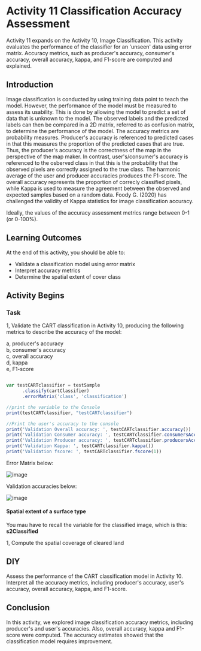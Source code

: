 # Activity 11 Classification Accuracy Assessment

Activity 11 expands on the Activity 10, Image Classification. This activity evaluates the performance of the classifier for an 'unseen' data using error matrix.
Accuracy metrics, such as producer's accuracy, consumer's accuracy, overall accuracy, kappa, and F1-score are computed and explained.

## Introduction

Image classification is conducted by using training data point to teach the model. However, the performance of the model must be measured to assess its usability. This is done by allowing the model to predict a set of data that is unknown to the model. The observed labels and the predicted labels can then be compared in a 2D matrix, referred to as confusion matrix, to determine the performance of the model. The accuracy metrics are probability measures. Producer's accuracy is referenced to predicted cases in that this measures the proportion of the predicted cases that are true. Thus, the producer's accuracy is the correctness of the map in the perspective of the map maker. In contrast, user's/consumer's accuracy is referenced to the osberved class in that this is the probability that the observed pixels are correctly assigned to the true class.  The harmonic average of the user and producer accuracies produces the F1-score. The overall accuracy represents the proportion of correcly classified pixels, while Kappa is used to measure the agreement between the observed and expected samples based on a random data. Foody G. (2020) has challenged the validity of Kappa statistics for image classification accuracy. <br>

Ideally, the values of the accuracy assessment metrics range between 0-1 (or 0-100%).


## Learning Outcomes

At the end of this activity, you should be able to:

- Validate a classification model using error matrix
- Interpret accuracy metrics
- Determine the spatial extent of cover class 




## Activity Begins


### Task
1, Validate the CART classification in Activity 10, producing the following metrics to describe the accuracy of the model:

a, producer's accuracy <br>
b, consumer's accuracy <br>
c, overall accuracy <br>
d, kappa <br>
e, F1-score <br>



```JavaScript

var testCARTclassifier = testSample
      .classify(cartClassifier)
      .errorMatrix('class', 'classification')

//print the variable to the Console
print(testCARTclassifier, "testCARTclassifier")

//Print the user's accuracy to the console
print('Validation Overall accuracy: ', testCARTclassifier.accuracy())
print('Validation Consumer accuracy: ', testCARTclassifier.consumersAccuracy())
print('Validation Producer accuracy: ', testCARTclassifier.producersAccuracy())
print('Validation Kappa: ', testCARTclassifier.kappa())
print('Validation fscore: ', testCARTclassifier.fscore(1))

```


Error Matrix below:


![image](https://github.com/user-attachments/assets/24c25a5b-aed8-442a-ba48-32db334a40e0)



Validation accuracies below:


![image](https://github.com/user-attachments/assets/1bc4eb7a-c587-46da-8557-daec9bd8fe26)



#### Spatial extent of a surface type

You mau have to recall the variable for the classified image, which is this: **s2Classified**



1, Compute the spatial coverage of cleared land




## DIY

Assess the performance of the CART classification model in Activity 10. Interpret all the accuracy metrics, including producer's accuracy, user's accuracy, overall accuracy, kappa, and F1-score.




## Conclusion

In this activity, we explored image classification accuracy metrics, including producer's and user's accuracies. Also, overall accuracy, kappa and F1-score were computed. The accuracy estimates showed that the classification model requires improvement.
